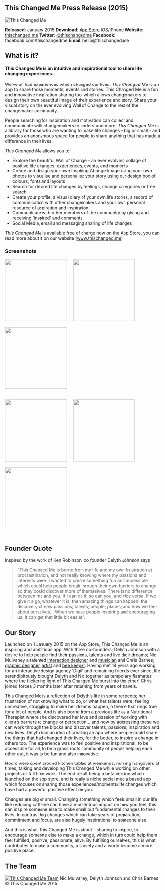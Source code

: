 ## This Changed Me Press Release (2015)
![This Changed Me](http://thischanged.me/press/img/logo-large-tcm.png)

**Released**: January 2015
**Download**: [App Store](https://itunes.apple.com/app/this-changed-me-share-positive/id914260345?ls=1&mt=8) iOS/iPhone
**Website**: [thischanged.me](http://thischanged.me)
**Twitter**: [@thischangedme](http://twitter.com/thischangedme)
**Facebook**: [facebook.com/thischangedme](http://facebook.com/thischangedme)
**Email**: [hello@thischanged.me](mailto:hello@thischanged.me)

## What is it?
#### This Changed Me is an intuitive and inspirational tool to share life changing experiences.

We’ve all had experiences which changed our lives. *This Changed Me* is an app to share those moments, events and stories.  This Changed Me is a fun and innovative inspiration sharing tool which allows changemakers to design their own beautiful image of their experience and story. Share your visual story on the ever evolving Wall of Change to the rest of the changemaker community. 

People searching for inspiration and motivation can collect and communicate with changemakers to understand more. *This Changed Me* is a library for those who are wanting to make life changes – big or small - and provides an anonymous space for people to share anything that has made a difference in their lives. 

*This Changed Me* allows you to:

- Explore the beautiful Wall of Change - an ever evolving collage of positive life changes: experiences, events, and moments
- Create and design your own inspiring Change image using your own photos to visualise and personalise your story using our design box of colours, fonts and layouts
- Search for desired life changes by feelings, change categories or free search
- Create your profile: a visual diary of your own life stories, a record of communication with other changemakers and your own personal resource of aspiration and inspiration
- Communicate with other members of the community by giving and receiving ‘inspired’ and comments
- Social Media, email and messaging sharing of life changes

*This Changed Me* is available free of charge now on the App Store, you can read more about it on our website (www.thischanged.me) 

### Screenshots

[<img src="http://thischanged.me/press/img/screenshots/iPhone-6-01.jpg" width="200px" style="display:block; float:left; margin-right:20px; margin-bottom:20px;"/>](http://thischanged.me/press/img/screenshots/iPhone-6-01.jpg)[<img src="http://thischanged.me/press/img/screenshots/iPhone-6-02.jpg" width="200px" style="display:block; float:left; margin-right:20px; margin-bottom:20px;"/>](http://thischanged.me/press/img/screenshots/iPhone-6-02.jpg)[<img src="http://thischanged.me/press/img/screenshots/iPhone-6-03.jpg" width="200px" style="display:block; float:left; margin-right:20px; margin-bottom:20px;"/>](http://thischanged.me/press/img/screenshots/iPhone-6-03.jpg)

<br style="clear:both"/>

[<img src="http://thischanged.me/press/img/screenshots/changes/nelson.jpg" width="200px" style="display:block; float:left; margin-right:20px; margin-bottom:20px;"/>](http://thischanged.me/press/img/screenshots/changes/nelson.jpg)[<img src="http://thischanged.me/press/img/screenshots/changes/learning_piano.jpg" width="200px" style="display:block; float:left; margin-right:20px; margin-bottom:20px;"/>](http://thischanged.me/press/img/screenshots/changes/learning_piano.jpg)[<img src="http://thischanged.me/press/img/screenshots/changes/bronx.jpg" width="200px" style="display:block; float:left; margin-right:20px; margin-bottom:20px;"/>](http://thischanged.me/press/img/screenshots/changes/bronx.jpg)


<br style="clear:both"/>

## Founder Quote

Inspired by the work of Ken Robinson, co founder Delyth Johnson says 
> “This Changed Me is borne from my life and my own frustration at procrastination, and not really knowing where my passions and interests were.  I wanted to create something fun and accessible which could help people break through their own barriers to change so they could discover more of themselves.  There is no difference between me and you, if I can do it, so can you, and vice versa.  If we give it a go, whatever it is, then amazing things can happen: the discovery of new passions; talents; people; places; and how we feel about ourselves... When we have people inspiring and encouraging us, it can get that little bit easier”.


## Our Story

Launched on 1 January 2015 on the App Store, This Changed Me is an inspiring and ambitious app.  With three co-founders; Delyth Johnson with a desire to help people find their passions, talents and live their dreams; Nic Mulvaney a talented [interaction designer](http://www.nicmulvaney.com) and [musician](http://www.compulsiverecords.com/) and Chris Barnes; [graphic designer](http://www.welldoneus.com/), [artist](http://chrisbarnesart.tumblr.com/) and [bee keeper](http://www.barnesandwebb.com).  Having met 14 years ago working for an interactive design agency ‘Digit’ and remaining friends ever since, life serendipitously brought Delyth and Nic together as temporary flatmates where the flickering light of This Changed Me burst into the ether! Chris joined forces 3 months later after returning from years of travels.

This Changed Me is a reflection of Delyth’s life in some respects; her frustration of not knowing what to do, or what her talents were, feeling uncreative, struggling to make her dreams happen, a theme that rings true for a lot of people.  And is also borne from a previous life as a Nutritional Therapist where she discovered her love and passion of working with client’s barriers to change or perception... and how by addressing these we can work through the blocks and discover talents, passions, inspiration and new lives.   Delyth had an idea of creating an app where people could share the things that had changed their lives, for the better, to inspire a change in others too.  The experience was to feel positive and inspirational, to be accessible for all, to be a grass roots community of people helping each other out, it was to be fun and also innovative. 

Hours were spent around kitchen tables at weekends, nursing hangovers at times, talking and developing This Changed Me while working on other projects or full time work.  The end result being a beta version which launched on the app store, and is really a niche social media based app which focuses on sharing those experiences/moments/life changes which have had a powerful positive effect on you.

Changes are big or small.  Changing something which feels small in our life like reducing caffeine can have a momentous impact on how you feel, this can inspire someone else to make small but fundamental changes to their lives.  In contrast big changes which can take years of preparation, commitment and focus, are also hugely inspirational to someone else.  

And this is what This Changed Me is about - sharing to inspire, to encourage someone else to make a change, which in turn could help them feel fulfilled, positive, passionate, alive.  By fulfilling ourselves, this is what contributes to make a community, a society and a world become a more positive place.

## The Team

[![This Changed Me Team](http://thischanged.me/press/img/thischangedme-team.jpg)](http://thischanged.me/press/img/thischangedme-team.jpg)
Nic Mulvaney, Delyth Johnson and Chris Barnes 
&copy; This Changed Me 2015